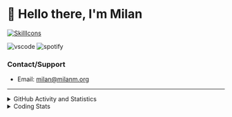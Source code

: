 # 👋 Hello there, I'm Milan
[![SkillIcons](https://skillicons.dev/icons?i=js,ts,nextjs,tailwind,html,go,bash,git,nginx,prisma,kubernetes,docker,linux)](https://skillicons.dev)

![vscode](https://nocache.advaith.workers.dev?url=https://img.shields.io/endpoint?url=https://dev.discordprofiles.me/api/badge/vscode/423203831971708958)
![spotify](https://nocache.advaith.workers.dev/?url=https://img.shields.io/endpoint?url=https://milanm.org/api/spotify/shields&cacheSeconds=10)

### Contact/Support

- Email: [milan@milanm.org](mailto:milan@milanm.org)
 
---
 
<details>
  <summary>GitHub Activity and Statistics</summary>
  <img src="/github-metrics.svg" />
</details>
<details>
  <summary>Coding Stats</summary>
  <!--START_SECTION:waka-->

```txt
TypeScript    9 hrs 41 mins   ████████████████████▒░░░░   81.82 %
JSON          1 hr 37 mins    ███▒░░░░░░░░░░░░░░░░░░░░░   13.66 %
Bash          14 mins         ▓░░░░░░░░░░░░░░░░░░░░░░░░   02.03 %
JavaScript    6 mins          ▒░░░░░░░░░░░░░░░░░░░░░░░░   00.97 %
Other         6 mins          ▒░░░░░░░░░░░░░░░░░░░░░░░░   00.95 %
```

<!--END_SECTION:waka-->
</details>
